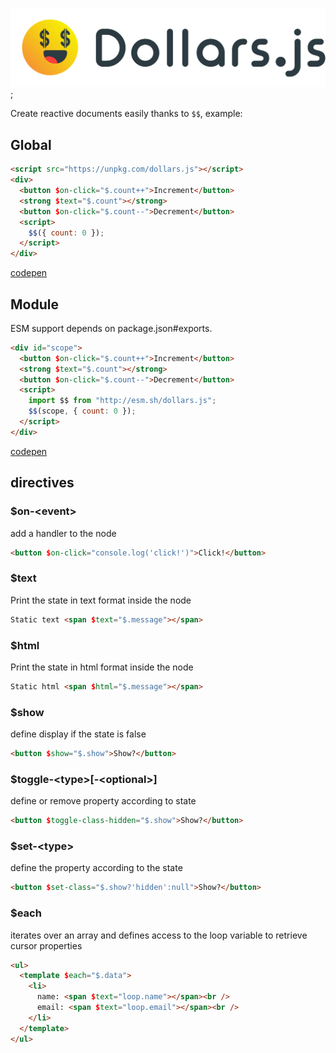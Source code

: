 ![Dollars.js](https://raw.githubusercontent.com/UpperCod/dollars.js/master/brand/dollars.js.svg);

Create reactive documents easily thanks to `$$`, example:

## Global

```html
<script src="https://unpkg.com/dollars.js"></script>
<div>
  <button $on-click="$.count++">Increment</button>
  <strong $text="$.count"></strong>
  <button $on-click="$.count--">Decrement</button>
  <script>
    $$({ count: 0 });
  </script>
</div>
```

[codepen](https://codepen.io/uppchile/pen/eYEOmoR)

## Module

ESM support depends on package.json#exports.

```html
<div id="scope">
  <button $on-click="$.count++">Increment</button>
  <strong $text="$.count"></strong>
  <button $on-click="$.count--">Decrement</button>
  <script>
    import $$ from "http://esm.sh/dollars.js";
    $$(scope, { count: 0 });
  </script>
</div>
```

[codepen](https://codepen.io/uppchile/pen/QWMLoPJ)

## directives

### $on-\<event\>

add a handler to the node

```html
<button $on-click="console.log('click!')">Click!</button>
```

### $text

Print the state in text format inside the node

```html
Static text <span $text="$.message"></span>
```

### $html

Print the state in html format inside the node

```html
Static html <span $html="$.message"></span>
```

### $show

define display if the state is false

```html
<button $show="$.show">Show?</button>
```

### $toggle-\<type\>[-\<optional\>]

define or remove property according to state

```html
<button $toggle-class-hidden="$.show">Show?</button>
```

### $set-\<type\>

define the property according to the state

```html
<button $set-class="$.show?'hidden':null">Show?</button>
```

### $each

iterates over an array and defines access to the loop variable to retrieve cursor properties

```html
<ul>
  <template $each="$.data">
    <li>
      name: <span $text="loop.name"></span><br />
      email: <span $text="loop.email"></span><br />
    </li>
  </template>
</ul>
```
